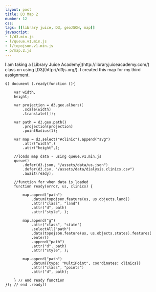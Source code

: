 ```yaml
---
layout: post
title: D3 Map 2
number: 12
css:
tags: [[library juice, D3, geoJSON, map]]
javascript:
- l/d3.min.js
- l/queue.v1.min.js
- l/topojson.v1.min.js
- p/map.2.js
---
```


<div id="clinic"></div> 


<div id="map"></div>
I am taking a [Library Juice Academy](http://libraryjuiceacademy.com/) class on using [D3](http://d3js.org/). I created this map for my third assignment.

```
$( document ).ready(function (){ 

	var width,
	height;  

	var projection = d3.geo.albers()
		.scale(width)
		.translate([]);

	var path = d3.geo.path()
		.projection(projection)
		.pointRadius(1);

	var map = d3.select("#clinic").append("svg")
		.attr("width",)
		.attr("height",);				

	//loads map data - using queue.v1.min.js
	queue()
		.defer(d3.json, "/assets/data/us.json")
		.defer(d3.csv, "/assets/data/dialysis.clinics.csv")
		.await(ready);

	//function for when data is loaded
	function ready(error, us, clinics) {

		map.append("path")
			.datum(topojson.feature(us, us.objects.land))
			.attr("class", "land")
			.attr("d", path)
			.attr("style", );   

		map.append("g")
			.attr("class", "state")
			.selectAll("path")
			.data(topojson.feature(us, us.objects.states).features)
			.enter()
			.append("path") 
			.attr("d", path)
			.attr("style", ); 

		map.append("path")
			.datum({type: "MultiPoint", coordinates: clinics})
			.attr("class", "points")
			.attr("d", path); 

	} // end ready function 
}); // end .ready() 

``` 
